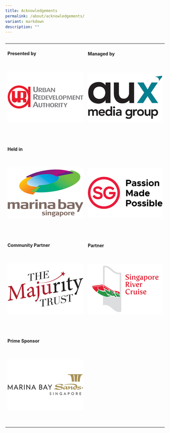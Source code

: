 ```yaml
---
title: Acknowledgements
permalink: /about/acknowledgements/
variant: markdown
description: ""
---
```

<table class="table-v">
  </table><table style="width:100%">
    <tbody><tr>
      <td>
        <h4>Presented by</h4>
        <br>
        <p>
          <a href="https://www.ura.gov.sg/Corporate">
            <img alt="Image of URA Logo" src="/images/URA.jpg">
          </a>
        </p>
        <br>
        <br>
      </td>
      <td>
        <h4>Managed by</h4>
        <br>
        <p>
          <a href="http://www.aux.com.sg/">
            <img alt="Image of AUX Logo" src="/images/AuxMG.jpg">
          </a>
        </p>
        <br>
        <br>
      </td>
    </tr><tr>
      <td>
        <h4>Held in</h4>
        <br>
        <p>
          <a href="https://www.ura.gov.sg/Corporate/Get-Involved/Shape-A-Distinctive-City/Explore-Our-City/Marina-Bay">
            <img alt="Image of Marina Bay Logo" src="/images/MarinaBay.jpg">
          </a>
        </p>
        <br>
        <br>
      </td>
      <td>
        <h4 style="color:white; visibility: hidden">.</h4>
        <br>
        <p>
          <a href="https://www.visitsingapore.com/en/">
            <img alt="Image of SG Made Possible Logo" src="/images/SGPassion.jpg">
          </a>
        </p>
        <br>
        <br>
      </td>
    </tr><tr>
      <td>
        <h4>Community Partner</h4>
        <br>
        <p>
          <a href="https://www.majurity.sg/">
            <img alt="Image of The Majurity Trust Logo" src="/images/TheMajurityTrust.jpg">
          </a>
        </p>
        <br>
        <br>
      </td>
      <td>
        <h4>Partner</h4>
        <br>
        <p>
          <a href="https://rivercruise.com.sg/">
            <img alt="Image of Singapore River Cruise Logo" src="/images/SRC.jpg">
          </a>
        </p>
        <br>
        <br>
      </td>
    </tr><tr>
      <td>
        <h4>Prime Sponsor</h4>
        <br>
        <p>
          <a href="https://www.marinabaysands.com/">
            <img alt="Image of MBS Logo" src="/images/MBS.jpg">
          </a>
        </p>
        <br>
        <br>
      </td>
      <td>
        <h4 style="color:white;"></h4>
        <br>
        <br>
        <br>
      </td>
    </tr><tr></tr></tbody></table>